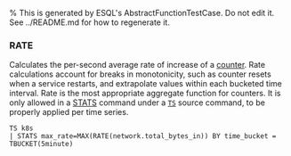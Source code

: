 % This is generated by ESQL's AbstractFunctionTestCase. Do not edit it. See ../README.md for how to regenerate it.

### RATE
Calculates the per-second average rate of increase of a [counter](docs-content://manage-data/data-store/data-streams/time-series-data-stream-tsds.md#time-series-metric). Rate calculations account for breaks in monotonicity, such as counter resets when a service restarts, and extrapolate values within each bucketed time interval. Rate is the most appropriate aggregate function for counters. It is only allowed in a [STATS](https://www.elastic.co/docs/reference/query-languages/esql/commands/stats-by) command under a [`TS`](https://www.elastic.co/docs/reference/query-languages/esql/commands/ts) source command, to be properly applied per time series.

```esql
TS k8s
| STATS max_rate=MAX(RATE(network.total_bytes_in)) BY time_bucket = TBUCKET(5minute)
```
